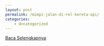 ```yaml
---
layout: post
permalink: /mimpi-jalan-di-rel-kereta-api/
categories:
    - Uncategorized
---
```


[Baca Selengkapnya](/03)